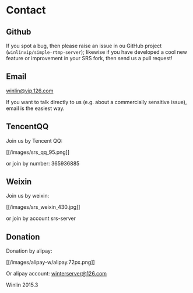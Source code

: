 # Contact

## Github

[SRS Issues]:[issues]

If you spot a bug, then please raise an issue in ou GitHub project (`winlinvip/simple-rtmp-server`); likewise if you have developed a cool new feature or improvement in your SRS fork, then send us a pull request!

## Email

[winlin@vip.126.com][email]

If you want to talk directly to us (e.g. about a commercially sensitive issue), email is the easiest way.

## TencentQQ

Join us by Tencent QQ:

[[/images/srs_qq_95.png]]

or join by number: 365936885

## Weixin

Join us by weixin:

[[/images/srs_weixin_430.jpg]]

or join by account srs-server

## Donation

Donation by alipay:

[[/images/alipay-w/alipay.72px.png]]

Or alipay account: winterserver@126.com

Winlin 2015.3

[email]: mailto:winlin@vip.126.com
[issues]: https://github.com/winlinvip/simple-rtmp-server/issues/new